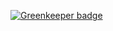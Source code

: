 
[![Greenkeeper badge](https://badges.greenkeeper.io/sepiropht/todo-vanilla.svg)](https://greenkeeper.io/)
